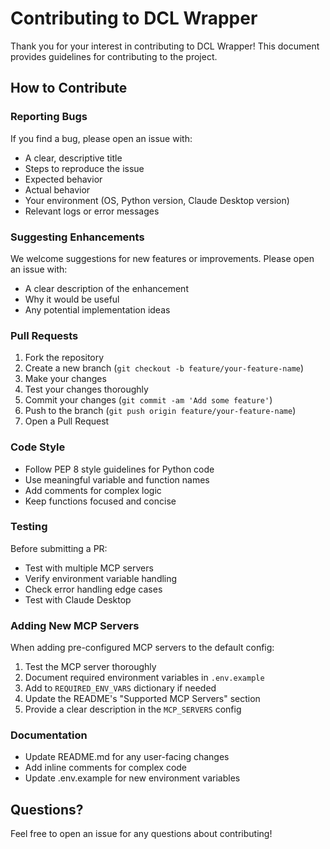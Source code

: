 # Contributing to DCL Wrapper

Thank you for your interest in contributing to DCL Wrapper! This document provides guidelines for contributing to the project.

## How to Contribute

### Reporting Bugs

If you find a bug, please open an issue with:
- A clear, descriptive title
- Steps to reproduce the issue
- Expected behavior
- Actual behavior
- Your environment (OS, Python version, Claude Desktop version)
- Relevant logs or error messages

### Suggesting Enhancements

We welcome suggestions for new features or improvements. Please open an issue with:
- A clear description of the enhancement
- Why it would be useful
- Any potential implementation ideas

### Pull Requests

1. Fork the repository
2. Create a new branch (`git checkout -b feature/your-feature-name`)
3. Make your changes
4. Test your changes thoroughly
5. Commit your changes (`git commit -am 'Add some feature'`)
6. Push to the branch (`git push origin feature/your-feature-name`)
7. Open a Pull Request

### Code Style

- Follow PEP 8 style guidelines for Python code
- Use meaningful variable and function names
- Add comments for complex logic
- Keep functions focused and concise

### Testing

Before submitting a PR:
- Test with multiple MCP servers
- Verify environment variable handling
- Check error handling edge cases
- Test with Claude Desktop

### Adding New MCP Servers

When adding pre-configured MCP servers to the default config:
1. Test the MCP server thoroughly
2. Document required environment variables in `.env.example`
3. Add to `REQUIRED_ENV_VARS` dictionary if needed
4. Update the README's "Supported MCP Servers" section
5. Provide a clear description in the `MCP_SERVERS` config

### Documentation

- Update README.md for any user-facing changes
- Add inline comments for complex code
- Update .env.example for new environment variables

## Questions?

Feel free to open an issue for any questions about contributing!
